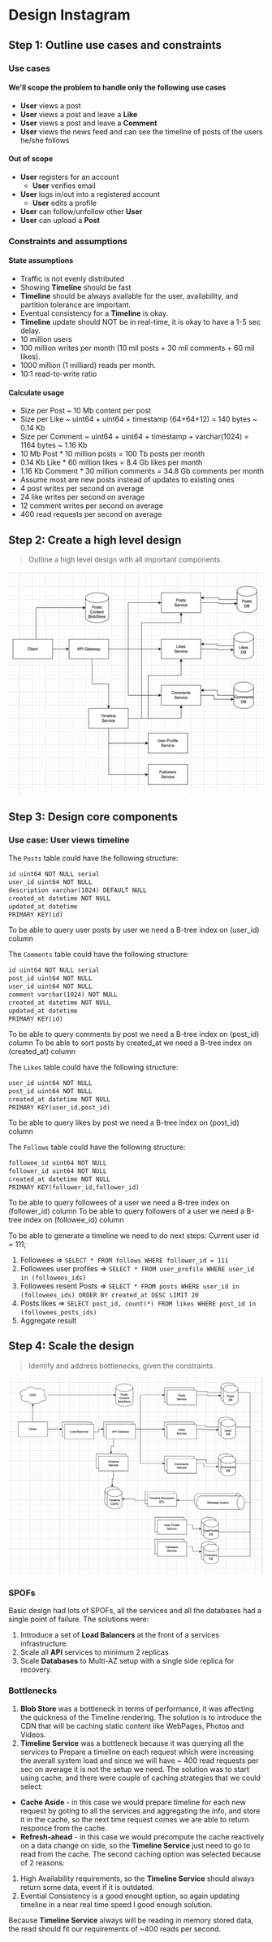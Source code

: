 # Design Instagram

## Step 1: Outline use cases and constraints

### Use cases

#### We'll scope the problem to handle only the following use cases

* **User** views a post 
* **User** views a post and leave a **Like**
* **User** views a post and leave a **Comment**
* **User** views the news feed and can see the timeline of posts of the users he/she follows

#### Out of scope

* **User** registers for an account
    * **User** verifies email
* **User** logs in/out into a registered account
    * **User** edits a profile
* **User** can follow/unfollow other **User**
* **User** can upload a **Post**

### Constraints and assumptions

#### State assumptions

* Traffic is not evenly distributed
* Showing **Timeline** should be fast
* **Timeline** should be always available for the user, availability, and partition tolerance are important.
* Eventual consistency for a **Timeline** is okay.
* **Timeline** update should NOT be in real-time, it is okay to have a 1-5 sec delay.
* 10 million users
* 100 million writes per month (10 mil posts + 30 mil comments + 60 mil likes).
* 1000 million (1 milliard) reads per month.
* 10:1 read-to-write ratio

#### Calculate usage

* Size per Post ~ 10 Mb content per post
* Size per Like ~ uint64 + uint64 + timestamp (64+64+12) = 140 bytes ~ 0.14 Kb
* Size per Comment ~ uint64 + uint64 + timestamp + varchar(1024) = 1164 bytes ~ 1.16 Kb
* 10 Mb Post * 10 million posts         = 100 Tb posts per month
* 0.14 Kb Like * 60 million likes       = 8.4 Gb likes per month
* 1.16 Kb Comment * 30 million comments = 34.8 Gb comments per month
* Assume most are new posts instead of updates to existing ones
* 4 post writes per second on average
* 24 like writes per second on average
* 12 comment writes per second on average
* 400 read requests per second on average

## Step 2: Create a high level design

> Outline a high level design with all important components.

![Imgur](Basic-Insta-Design.png)

## Step 3: Design core components

### Use case: User views timeline

The `Posts` table could have the following structure:

```
id uint64 NOT NULL serial
user_id uint64 NOT NULL
description varchar(1024) DEFAULT NULL
created_at datetime NOT NULL
updated_at datetime
PRIMARY KEY(id)
```
To be able to query user posts by user we need a B-tree index on (user_id) column

The `Comments` table could have the following structure:

```
id uint64 NOT NULL serial
post_id uint64 NOT NULL
user_id uint64 NOT NULL
comment varchar(1024) NOT NULL
created_at datetime NOT NULL
updated_at datetime
PRIMARY KEY(id)
```
To be able to query comments by post we need a B-tree index on (post_id) column
To be able to sort posts by created_at we need a B-tree index on (created_at) column

The `Likes` table could have the following structure:

```
user_id uint64 NOT NULL
post_id uint64 NOT NULL
created_at datetime NOT NULL
PRIMARY KEY(user_id,post_id)
```
To be able to query likes by post we need a B-tree index on (post_id) column

The `Follows` table could have the following structure:

```
followee_id uint64 NOT NULL
follower_id uint64 NOT NULL
created_at datetime NOT NULL
PRIMARY KEY(follower_id,follower_id)
```

To be able to query followees of a user we need a B-tree index on (follower_id) column
To be able to query followers of a user we need a B-tree index on (followee_id) column

To be able to generate a timeline we need to do next steps:
Current user id = 111;
1) Followees => `SELECT * FROM follows WHERE follower_id = 111`
2) Followees user profiles => `SELECT * FROM user_profile WHERE user_id in (followees_ids)`
3) Followees resent Posts => `SELECT * FROM posts WHERE user_id in (followees_ids) ORDER BY created_at DESC LIMIT 20`
4) Posts likes => `SELECT post_id, count(*) FROM likes WHERE post_id in (followees_posts_ids)`
6) Aggregate result

## Step 4: Scale the design

> Identify and address bottlenecks, given the constraints.

![Imgur](Final-Design.png)

### SPOFs

Basic design had lots of SPOFs, all the services and all the databases had a single point of failure.
The solutions were:
1) Introduce a set of **Load Balancers** at the front of a services infrastructure.
2) Scale all **API** services to minimum 2 replicas
3) Scale **Databases** to Multi-AZ setup with a single side replica for recovery.

### Bottlenecks

1) **Blob Store** was a bottleneck in terms of performance, it was affecting the quickness of the Timeline rendering.
The solution is to introduce the CDN that will be caching static content like WebPages, Photos and Videos.
2) **Timeline Service** was a bottleneck because it was querying all the services to Prepare a timeline on each request which were increasing the averall system load and since we will have ~ 400 read requests per sec on average it is not the setup we need.
The solution was to start using cache, and there were couple of caching strategies that we could select:
* **Cache Aside** - in this case we would prepare timeline for each new request by goting to all the services and aggregating the info, and store it in the cache, so the next time request comes we are able to return responce from the cache.
* **Refresh-ahead** - in this case we would precompute the cache reactively on a data change on side, so the **Timeline Service** just need to go to read from the cache.
The second caching option was selected because of 2 reasons:
1) High Availability requirements, so the **Timeline Service** should always return some data, event if it is outdated.
2) Evential Consistency is a good enought option, so again updating timeline in a near real time speed I good enough solution.

Because **Timeline Service** always will be reading in memory stored data, the read should fit our requirements of ~400 reads per second.
